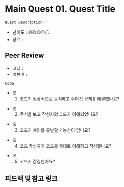 # Main Quest 01. Quest Title

```
Quest Description
```

- 난이도 : 🟡🟡🟡⚪⚪  
- 장르 :  

## Peer Review

- 코더 :  
- 리뷰어 :  

```
Code
```

- [x] 1. 코드가 정상적으로 동작하고 주어진 문제를 해결했나요?
     >  

- [x] 2. 주석을 보고 작성자의 코드가 이해되었나요?
     >  

- [x] 3. 코드가 에러를 유발할 가능성이 없나요?
     >  

- [x] 4. 코드 작성자가 코드를 제대로 이해하고 작성했나요?
     >  

- [x] 5. 코드가 간결한가요?
     >  

## 피드백 및 참고 링크
